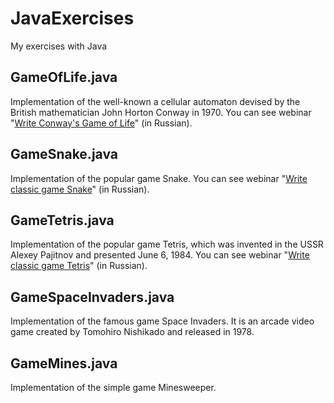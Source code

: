 # JavaExercises
My exercises with Java

## GameOfLife.java
Implementation of the well-known a cellular automaton devised by the British mathematician John Horton Conway in 1970. You can see webinar "[Write Conway's Game of Life](https://www.youtube.com/watch?v=iFOr2HxJvEg)" (in Russian).

## GameSnake.java
Implementation of the popular game Snake. You can see webinar "[Write classic game Snake](https://www.youtube.com/watch?v=Zsthou6Ttyc)" (in Russian).

## GameTetris.java
Implementation of the popular game Tetris, which was invented in the USSR Alexey Pajitnov and presented June 6, 1984. You can see webinar "[Write classic game Tetris](https://www.youtube.com/watch?v=sCit9jzDSrE)" (in Russian).

## GameSpaceInvaders.java
Implementation of the famous game Space Invaders. It is an arcade video game created by Tomohiro Nishikado and released in 1978.

## GameMines.java
Implementation of the simple game Minesweeper.